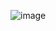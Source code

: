 
![image](https://user-images.githubusercontent.com/104687767/166160716-59064d83-5eb8-43f1-adda-ee6f9ea34d0c.png)
